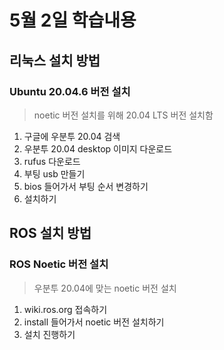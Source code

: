 # 5월 2일 학습내용

## 리눅스 설치 방법
### Ubuntu 20.04.6 버전 설치
> noetic 버전 설치를 위해 20.04 LTS 버전 설치함
1. 구글에 우분투 20.04 검색
2. 우분투 20.04 desktop 이미지 다운로드
3. rufus 다운로드
4. 부팅 usb 만들기
5. bios 들어가서 부팅 순서 변경하기
6. 설치하기
## ROS 설치 방법
### ROS Noetic 버전 설치
> 우분투 20.04에 맞는 noetic 버전 설치
1. wiki.ros.org 접속하기
2. install 들어가서 noetic 버전 설치하기
3. 설치 진행하기
